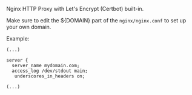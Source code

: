 
Nginx HTTP Proxy with Let's Encrypt (Certbot) built-in.

Make sure to edit the ${DOMAIN} part of the `nginx/nginx.conf` to set up your own domain.

Example:
```
(...)

server {
  server_name mydomain.com;
  access_log /dev/stdout main;
   underscores_in_headers on;

(...)
```